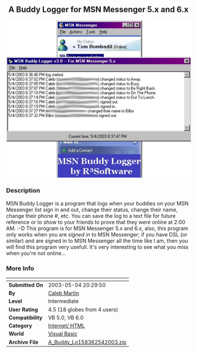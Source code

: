 ﻿<div align="center">

## A Buddy Logger for MSN Messenger 5\.x and 6\.x

<img src="PIC200354215249644.jpg">
</div>

### Description

MSN Buddy Logger is a program that logs when your buddies on your MSN Messenger list sign in and out, change their status, change their name, change their phone #, etc. You can save the log to a text file for future reference or to show to your friends to prove that they *were* online at 2:00 AM. :-D This program is for MSN Messenger 5.x and 6.x, also, this program only works when you are *signed in* to MSN Messenger; if you have DSL (or similar) and are signed in to MSN Messenger all the time like I am, then you will find this program very usefull. It's very interesting to see what you miss when you're not online...
 
### More Info
 


<span>             |<span>
---                |---
**Submitted On**   |2003-05-04 20:29:50
**By**             |[Caleb Martin](https://github.com/Planet-Source-Code/PSCIndex/blob/master/ByAuthor/caleb-martin.md)
**Level**          |Intermediate
**User Rating**    |4.5 (18 globes from 4 users)
**Compatibility**  |VB 5\.0, VB 6\.0
**Category**       |[Internet/ HTML](https://github.com/Planet-Source-Code/PSCIndex/blob/master/ByCategory/internet-html__1-34.md)
**World**          |[Visual Basic](https://github.com/Planet-Source-Code/PSCIndex/blob/master/ByWorld/visual-basic.md)
**Archive File**   |[A\_Buddy\_Lo158362542003\.zip](https://github.com/Planet-Source-Code/caleb-martin-a-buddy-logger-for-msn-messenger-5-x-and-6-x__1-45260/archive/master.zip)








